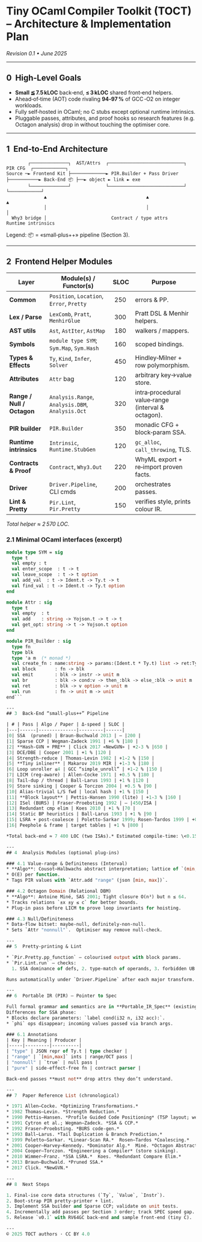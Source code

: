 # Tiny OCaml Compiler Toolkit (TOCT) – Architecture & Implementation Plan

*Revision 0.1 • June 2025*

---

## 0  High‑Level Goals

- **Small ≦ 7.5 kLOC** back‑end, **≤ 3 kLOC** shared front‑end helpers.
- Ahead‑of‑time (AOT) code rivaling **94‑97 %** of GCC ‑O2 on integer workloads.
- Fully self‑hosted in OCaml; no C stubs except optional runtime intrinsics.
- Pluggable passes, attributes, and proof hooks so research features (e.g. Octagon analysis) drop in without touching the optimiser core.

---

## 1  End‑to‑End Architecture

```
        ┌──────────────┐  AST/Attrs  ┌────────────────────────────┐  PIR CFG  ┌────────────┐
Source ─► Frontend Kit ├─────────────► PIR.Builder + Pass Driver ├───────────► Back‑End 📦 ├──► object ► link ► exe
        └──────────────┘             └────────────────────────────┘           └────────────┘
              ▲                                     ▲                                ▲
              │                                     │                                │
  Why3 bridge │                        Contract / type attrs            Runtime intrinsics
```

Legend: 📦 = «small‑plus++» pipeline (Section 3).

---

## 2  Frontend Helper Modules

| Layer                      | Module(s) / Functor(s)                           | SLOC | Purpose                                            |
| -------------------------- | ------------------------------------------------ | ---- | -------------------------------------------------- |
| **Common**                 | `Position`, `Location`, `Error`, `Pretty`        |  250 | errors & PP.                                       |
| **Lex / Parse**            | `LexComb`, `Pratt`, `MenhirGlue`                 |  300 | Pratt DSL & Menhir helpers.                        |
| **AST utils**              | `Ast`, `AstIter`, `AstMap`                       |  180 | walkers / mappers.                                 |
| **Symbols**                | `module type SYM`; `Sym.Map`, `Sym.Hash`         |  160 | scoped bindings.                                   |
| **Types & Effects**        | `Ty`, `Kind`, `Infer`, `Solver`                  |  450 | Hindley‑Milner + row polymorphism.                 |
| **Attributes**             | `Attr` bag                                       |  120 | arbitrary key→value store.                         |
| **Range / Null / Octagon** | `Analysis.Range`, `Analysis.DBM`, `Analysis.Oct` |  320 | intra‑procedural value‑range (interval & octagon). |
| **PIR builder**            | `PIR.Builder`                                    |  350 | monadic CFG + block‑param SSA.                     |
| **Runtime intrinsics**     | `Intrinsic`, `Runtime.StubGen`                   |  120 | `gc_alloc`, `call_throwing`, TLS.                  |
| **Contracts & Proof**      | `Contract`, `Why3.Out`                           |  220 | WhyML export + re‑import proven facts.             |
| **Driver**                 | `Driver.Pipeline`, CLI cmds                      |  200 | orchestrates passes.                               |
| **Lint & Pretty**          | `Pir.Lint`, `Pir.Pretty`                         |  150 | verifies style, prints colour IR.                  |

*Total helper ≈ 2 570 LOC.*

### 2.1  Minimal OCaml interfaces (excerpt)

````ocaml
module type SYM = sig
  type t
  val empty : t
  val enter_scope  : t -> t
  val leave_scope  : t -> t option
  val add_val  : t -> Ident.t -> Ty.t -> t
  val find_val : t -> Ident.t -> Ty.t option
end

module Attr : sig
  type t
  val empty  : t
  val add    : string -> Yojson.t -> t -> t
  val get_opt: string -> t -> Yojson.t option
end

module PIR_Builder : sig
  type fn
  type blk
  type 'a m  (* monad *)
  val create_fn : name:string -> params:(Ident.t * Ty.t) list -> ret:Ty.t -> fn
  val block       : fn -> blk
  val emit        : blk -> instr -> unit m
  val br          : blk -> cond:v -> then_:blk -> else_:blk -> unit m
  val ret         : blk -> v option -> unit m
  val run         : fn -> unit m -> unit
end```

---
## 3  Back‑End “small‑plus++” Pipeline

| # | Pass | Algo / Paper | Δ‑speed | SLOC |
|---|------|--------------|---------|------|
|0| SSA  (pruned) | Braun‑Buchwald 2013 | — |200 |
|1| Sparse CCP | Wegman‑Zadeck 1991 | +6 % |180 |
|2| **Hash‑GVN + PRE** | Click 2017 «NewGVN» | +2‑3 % |650 |
|3| DCE/DBE | Cooper 2001 | +1 % |120 |
|4| Strength‑reduce | Thomas‑Levin 1982 | +1‑2 % |150 |
|5| **Tiny inliner** | Makarov 2019 MIR | +1‑3 % |180 |
|6| Loop unroller ≤4 | GCC “simple_unroll” | +1‑2 % |150 |
|7| LICM (reg‑aware) | Allen‑Cocke 1971 | +0.5 % |180 |
|8| Tail‑dup / thread | Ball‑Larus 1993 | +1 % |120 |
|9| Store sinking | Cooper & Torczon 2004 | +0.5 % |90 |
|10| Alias‑trivial L/S fwd | local hash | +1 % |150 |
|11| **Block layout** | Pettis‑Hansen 1990 (lite) | +1‑3 % |160 |
|12| ISel (BURS) | Fraser‑Proebsting 1992 | — |450/ISA |
|13| Redundant cmp elim | Koes 2010 | +1 % |70 |
|14| Static BP heuristics | Ball‑Larus 1993 | +1 % |90 |
|15| LSRA + post‑coalesce | Poletto‑Sarkar 1999; Rosen‑Tardos 1999 | +0.5 % |850 |
|16| Peephole & frame | target tables | +1 % |800 |

*Total back‑end ≈ 7 400 LOC (two ISAs).* Estimated compile‑time: \<0.15 s for 50 k LoC code‑base.

---
## 4  Analysis Modules (optional plug‑ins)

### 4.1 Value‑range & Definiteness (Interval)
* **Algo**: Cousot–Halbwachs abstract interpretation; lattice of `(min,max,top,bot)`.
* O(E) per function.
* Tags PIR values with `Attr.add "range" (json [min, max])`.

### 4.2 Octagon Domain (Relational DBM)
* **Algo**: Antoine Miné, SAS 2001; Tight closure O(n³) but n ≤ 64.
* Tracks relations `±x ±y ≤ c` for better bounds.
* Plug‑in pass before LICM to prove loop invariants for hoisting.

### 4.3 Null/Definiteness
* Data‑flow bitset: maybe‑null, definitely‑non‑null.
* Sets `Attr "nonnull"`.  Optimiser may remove null‑check.

---
## 5  Pretty‑printing & Lint

* `Pir.Pretty.pp_function` – colourised output with block params.
* `Pir.Lint.run` – checks:
  1. SSA dominance of defs, 2. type‑match of operands, 3. forbidden UB patterns (mis‑aligned load without attr, shift ≥ bits, etc.).

Runs automatically under `Driver.Pipeline` after each major transform.

---
## 6  Portable IR (PIR) – Pointer to Spec

Full formal grammar and semantics are in **Portable_IR_Spec** (existing canvas doc).
Differences for SSA phase:
* Blocks declare parameters: `label cond(i32 n, i32 acc):`.
* `phi` ops disappear; incoming values passed via branch args.

### 6.1 Annotations
| Key | Meaning | Producer |
|-----|---------|----------|
| "type" | JSON repr of Ty.t | type checker |
| "range" | `[min,max]` ints | range/OCT pass |
| "nonnull" | `true` | null pass |
| "pure" | side‑effect‑free fn | contract parser |

Back‑end passes **must not** drop attrs they don’t understand.

---
## 7  Paper Reference List (chronological)

* 1971 Allen–Cocke. *Optimizing Transformations.*
* 1982 Thomas–Levin. *Strength Reduction.*
* 1990 Pettis–Hansen. *Profile Guided Code Positioning* (TSP layout; we use static heuristics).
* 1991 Cytron et al.; Wegman–Zadeck. *SSA & CCP.*
* 1992 Fraser–Proebsting. *BURS code‑gen.*
* 1993 Ball–Larus. *Tail Duplication & Branch Prediction.*
* 1999 Poletto–Sarkar. *Linear‑Scan RA.*  Rosen–Tardos *Coalescing.*
* 2001 Cooper–Harvey–Kennedy. *Dominator Alg.*  Miné. *Octagon Abstract Domain.*
* 2004 Cooper–Torczon. *Engineering a Compiler* (store sinking).
* 2010 Wimmer–Franz. *SSA LSRA.*  Koes. *Redundant Compare Elim.*
* 2013 Braun–Buchwald. *Pruned SSA.*
* 2017 Click. *NewGVN.*

---
## 8  Next Steps

1. Final‑ise core data structures (`Ty`, `Value`, `Instr`).
2. Boot‑strap PIR pretty‑printer + lint.
3. Implement SSA builder and Sparse CCP; validate on unit tests.
4. Incrementally add passes per Section 3 order; track SPEC speed gap.
5. Release `v0.1` with RV64GC back‑end and sample front‑end (tiny C).  Add x86‑64 in v0.2.

---
© 2025 TOCT authors · CC BY 4.0

````
